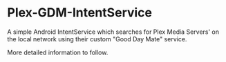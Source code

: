 Plex-GDM-IntentService
======================

A simple Android IntentService which searches for Plex Media Servers' on the local network using their custom "Good Day Mate" service.

More detailed information to follow.
